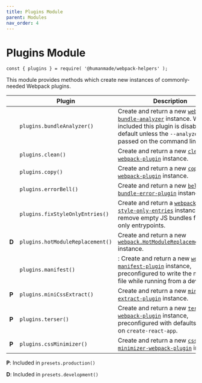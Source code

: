 ```yaml
---
title: Plugins Module
parent: Modules
nav_order: 4
---
```


# Plugins Module

`const { plugins } = require( '@humanmade/webpack-helpers' );`

This module provides methods which create new instances of commonly-needed Webpack plugins.

&nbsp; | Plugin | Description
------ | ------ | ------------
&nbsp; | `plugins.bundleAnalyzer()` | Create and return a new [`webpack-bundle-analyzer`](https://github.com/webpack-contrib/webpack-bundle-analyzer) instance. When included this plugin is disabled by default unless the `--analyze` flag is passed on the command line.
&nbsp; | `plugins.clean()` | Create and return a new [`clean-webpack-plugin`](https://github.com/johnagan/clean-webpack-plugin) instance.
&nbsp; | `plugins.copy()` | Create and return a new [`copy-webpack-plugin`](https://github.com/webpack-contrib/copy-webpack-plugin) instance.
&nbsp; | `plugins.errorBell()` | Create and return a new [`bell-on-bundle-error-plugin`](https://www.npmjs.com/package/bell-on-bundler-error-plugin) instance.
&nbsp; | `plugins.fixStyleOnlyEntries()` | Create and return a [`webpack-fix-style-only-entries`](https://github.com/fqborges/webpack-fix-style-only-entries) instance to remove empty JS bundles for style-only entrypoints.
**D**  | `plugins.hotModuleReplacement()` | Create and return a new [`webpack.HotModuleReplacementPlugin`](https://webpack.js.org/plugins/hot-module-replacement-plugin/) instance.
&nbsp; | `plugins.manifest()` | : Create and return a new [`webpack-manifest-plugin`](https://github.com/danethurber/webpack-manifest-plugin) instance, preconfigured to write the manifest file while running from a dev server.
**P**  | `plugins.miniCssExtract()` | Create and return a new [`mini-css-extract-plugin`](https://github.com/webpack-contrib/mini-css-extract-plugin) instance.
**P**  | `plugins.terser()` | Create and return a new [`terser-webpack-plugin`](https://github.com/webpack-contrib/terser-webpack-plugin) instance, preconfigured with defaults based on `create-react-app`.
**P**  | `plugins.cssMinimizer()` | Create and return a new [`css-minimizer-webpack-plugin`](https://webpack.js.org/plugins/css-minimizer-webpack-plugin/) instance.

**P**: Included in `presets.production()`

**D**: Included in `presets.development()`
